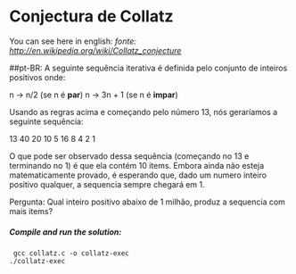 # Conjectura de Collatz
You can see here in english:
*fonte: http://en.wikipedia.org/wiki/Collatz_conjecture*

##pt-BR:
A seguinte sequência iterativa é definida pelo conjunto de inteiros positivos onde:

n -> n/2 (se n é **par**)
n -> 3n + 1 (se n é **impar**)

Usando as regras acima e começando pelo número 13, nós geraríamos a seguinte sequência:

13 40 20 10 5 16 8 4 2 1

O que pode ser observado dessa sequência (começando no 13 e terminando no 1) é que ela contém 10 items. Embora ainda não esteja matematicamente provado, é esperando que, dado um numero inteiro positivo qualquer, a sequencia sempre chegará em 1.

Pergunta: Qual inteiro positivo abaixo de 1 milhão, produz a sequencia com mais items?

##### Compile and run the solution:

     gcc collatz.c -o collatz-exec
    ./collatz-exec
